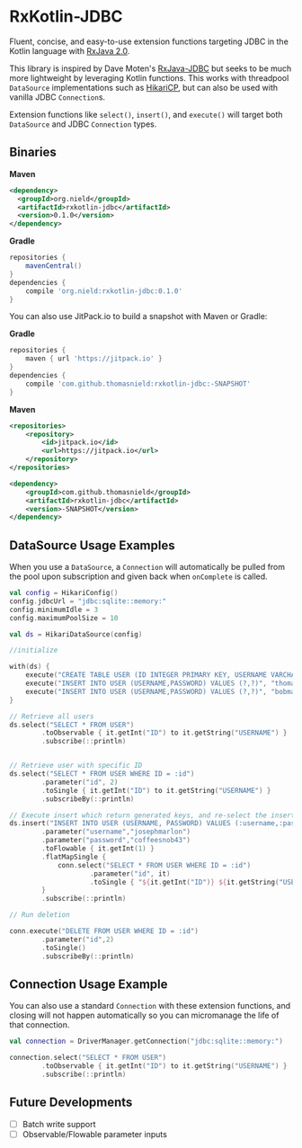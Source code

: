 # RxKotlin-JDBC

Fluent, concise, and easy-to-use extension functions targeting JDBC in the Kotlin language with [RxJava 2.0](https://github.com/ReactiveX/RxJava).

This library is inspired by Dave Moten's [RxJava-JDBC](https://github.com/davidmoten/rxjava-jdbc) but seeks to be much more lightweight by leveraging Kotlin functions. This works with threadpool `DataSource` implementations such as [HikariCP](https://github.com/brettwooldridge/HikariCP), but can also be used with vanilla JDBC `Connection`s.

Extension functions like `select()`, `insert()`, and `execute()` will target both `DataSource` and JDBC `Connection` types.

## Binaries


**Maven**

```xml
<dependency>
  <groupId>org.nield</groupId>
  <artifactId>rxkotlin-jdbc</artifactId>
  <version>0.1.0</version>
</dependency>
```

**Gradle**

```groovy
repositories {
    mavenCentral()
}
dependencies {
    compile 'org.nield:rxkotlin-jdbc:0.1.0'
}
```


You can also use JitPack.io to build a snapshot with Maven or Gradle:

**Gradle**

```groovy
repositories {
    maven { url 'https://jitpack.io' }
}
dependencies {
    compile 'com.github.thomasnield:rxkotlin-jdbc:-SNAPSHOT'
}
```

**Maven**

```xml
<repositories>
    <repository>
        <id>jitpack.io</id>
        <url>https://jitpack.io</url>
    </repository>
</repositories>

<dependency>
    <groupId>com.github.thomasnield</groupId>
    <artifactId>rxkotlin-jdbc</artifactId>
    <version>-SNAPSHOT</version>
</dependency>
```

## DataSource Usage Examples

When you use a `DataSource`, a `Connection` will automatically be pulled from the pool upon subscription and given back when `onComplete` is called.


```kotlin
val config = HikariConfig()
config.jdbcUrl = "jdbc:sqlite::memory:"
config.minimumIdle = 3
config.maximumPoolSize = 10

val ds = HikariDataSource(config)

//initialize

with(ds) {
    execute("CREATE TABLE USER (ID INTEGER PRIMARY KEY, USERNAME VARCHAR(30) NOT NULL, PASSWORD VARCHAR(30) NOT NULL)")
    execute("INSERT INTO USER (USERNAME,PASSWORD) VALUES (?,?)", "thomasnield", "password123")
    execute("INSERT INTO USER (USERNAME,PASSWORD) VALUES (?,?)", "bobmarshal","batman43")
}

// Retrieve all users
ds.select("SELECT * FROM USER")
        .toObservable { it.getInt("ID") to it.getString("USERNAME") }
        .subscribe(::println)


// Retrieve user with specific ID
ds.select("SELECT * FROM USER WHERE ID = :id")
        .parameter("id", 2)
        .toSingle { it.getInt("ID") to it.getString("USERNAME") }
        .subscribeBy(::println)

// Execute insert which return generated keys, and re-select the inserted record with that key
ds.insert("INSERT INTO USER (USERNAME, PASSWORD) VALUES (:username,:password)")
        .parameter("username","josephmarlon")
        .parameter("password","coffeesnob43")
        .toFlowable { it.getInt(1) }
        .flatMapSingle {
            conn.select("SELECT * FROM USER WHERE ID = :id")
                    .parameter("id", it)
                    .toSingle { "${it.getInt("ID")} ${it.getString("USERNAME")} ${it.getString("PASSWORD")}" }
        }
        .subscribe(::println)

// Run deletion

conn.execute("DELETE FROM USER WHERE ID = :id")
        .parameter("id",2)
        .toSingle()
        .subscribeBy(::println)
```

## Connection Usage Example

You can also use a standard `Connection` with these extension functions, and closing will not happen automatically so you can micromanage the life of that connection.

```kotlin
val connection = DriverManager.getConnection("jdbc:sqlite::memory:")

connection.select("SELECT * FROM USER")
        .toObservable { it.getInt("ID") to it.getString("USERNAME") }
        .subscribe(::println)

```


## Future Developments

* [ ] Batch write support
* [ ] Observable/Flowable parameter inputs
